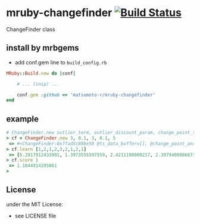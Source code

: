 # mruby-changefinder   [![Build Status](https://travis-ci.org/matsumoto-r/mruby-changefinder.png?branch=master)](https://travis-ci.org/matsumoto-r/mruby-changefinder)
ChangeFinder class
## install by mrbgems
- add conf.gem line to `build_config.rb`

```ruby
MRuby::Build.new do |conf|

    # ... (snip) ...

    conf.gem :github => 'matsumoto-r/mruby-changefinder'
end
```
## example
```ruby
# ChangeFinder.new outlier_term, outlier_discount_param, change_point_term, change_point_discount_param, smooth_term
> cf = ChangeFinder.new 3, 0.1, 3, 0.1, 5
 => #<ChangeFinder:0x7fad5c80be50 @ts_data_buffer=[], @change_point_analyze=#<ChangeFinder::SDAR:0x7fad5c80bb80>, @smooth_term=5, @outlier_analyze=#<ChangeFinder::SDAR:0x7fad5c80be20>>
> cf.learn [1,2,1,2,3,2,1,2,1]
 => [6.2017912433901, 1.3973555597559, 2.4211198000217, 2.3979400886673, 1.7835503570548, 1.4166612339939, 1.4837836144657, 1.2835583707215, 1.1556254255408]
> cf.score 1
 => 1.1044914205061
>
```

## License
under the MIT License:
- see LICENSE file
